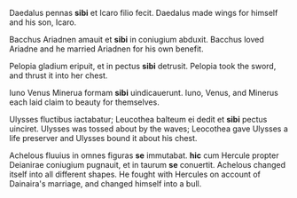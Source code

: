 Daedalus pennas **sibi** et Icaro filio fecit.
  Daedalus made wings for himself and his son, Icaro.

Bacchus Ariadnen amauit et **sibi** in coniugium abduxit.
  Bacchus loved Ariadne and he married Ariadnen for his own benefit.

Pelopia gladium eripuit, et in pectus **sibi** detrusit.
  Pelopia took the sword, and thrust it into her chest. 

Iuno Venus Minerua formam **sibi** uindicauerunt.
  Iuno, Venus, and Minerus each laid claim to beauty for themselves. 

Ulysses fluctibus iactabatur; Leucothea balteum ei dedit et **sibi** pectus uinciret.
  Ulysses was tossed about by the waves; Leocothea gave Ulysses a life preserver and Ulysses bound it about his chest. 

Achelous fluuius in omnes figuras **se** immutabat. **hic** cum Hercule propter Deianirae coniugium pugnauit, et in taurum **se** conuertit. 
  Achelous changed itself into all different shapes. He fought with Hercules on account of Dainaira's marriage, and changed himself into a bull. 
